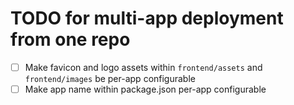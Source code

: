# TODO for multi-app deployment from one repo

- [ ] Make favicon and logo assets within `frontend/assets` and
      `frontend/images` be per-app configurable
- [ ] Make app name within package.json per-app configurable
